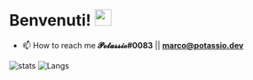 
# Benvenuti! <img src="https://raw.githubusercontent.com/MartinHeinz/MartinHeinz/master/wave.gif" width="30px">


- 📫 How to reach me **𝓟𝓸𝓽𝓪𝓼𝓼𝓲𝓸#0083**   ||    **marco@potassio.dev**



![stats](https://github-readme-stats.vercel.app/api?username=PotassioK&layout=compact&theme=radical)        ![Langs](https://github-readme-stats.vercel.app/api/top-langs/?username=PotassioK&layout=compact&theme=radical)





